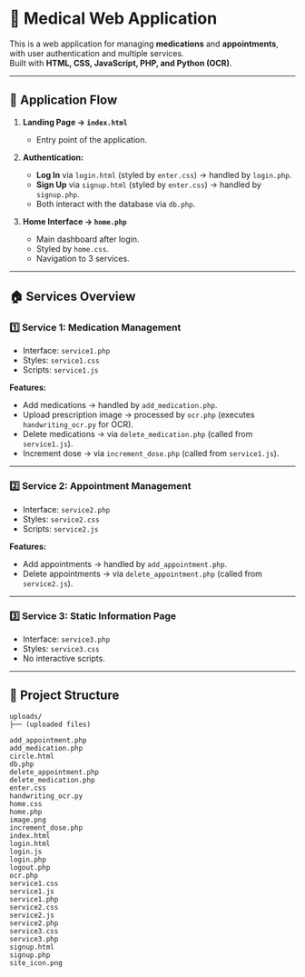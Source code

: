 # 🏥 Medical Web Application

This is a web application for managing **medications** and **appointments**, with user authentication and multiple services.  
Built with **HTML, CSS, JavaScript, PHP, and Python (OCR)**.

---

## 🚀 Application Flow

1. **Landing Page → `index.html`**
   - Entry point of the application.

2. **Authentication:**
   - **Log In** via `login.html` (styled by `enter.css`) → handled by `login.php`.
   - **Sign Up** via `signup.html` (styled by `enter.css`) → handled by `signup.php`.
   - Both interact with the database via `db.php`.

3. **Home Interface → `home.php`**
   - Main dashboard after login.
   - Styled by `home.css`.
   - Navigation to 3 services.

---

## 🏠 Services Overview

### 1️⃣ Service 1: Medication Management

- Interface: `service1.php`
- Styles: `service1.css`
- Scripts: `service1.js`

**Features:**
- Add medications → handled by `add_medication.php`.
- Upload prescription image → processed by `ocr.php` (executes `handwriting_ocr.py` for OCR).
- Delete medications → via `delete_medication.php` (called from `service1.js`).
- Increment dose → via `increment_dose.php` (called from `service1.js`).

---

### 2️⃣ Service 2: Appointment Management

- Interface: `service2.php`
- Styles: `service2.css`
- Scripts: `service2.js`

**Features:**
- Add appointments → handled by `add_appointment.php`.
- Delete appointments → via `delete_appointment.php` (called from `service2.js`).

---

### 3️⃣ Service 3: Static Information Page

- Interface: `service3.php`
- Styles: `service3.css`
- No interactive scripts.

---

## 📁 Project Structure

```plaintext
uploads/
├── (uploaded files)

add_appointment.php
add_medication.php
circle.html
db.php
delete_appointment.php
delete_medication.php
enter.css
handwriting_ocr.py
home.css
home.php
image.png
increment_dose.php
index.html
login.html
login.js
login.php
logout.php
ocr.php
service1.css
service1.js
service1.php
service2.css
service2.js
service2.php
service3.css
service3.php
signup.html
signup.php
site_icon.png
